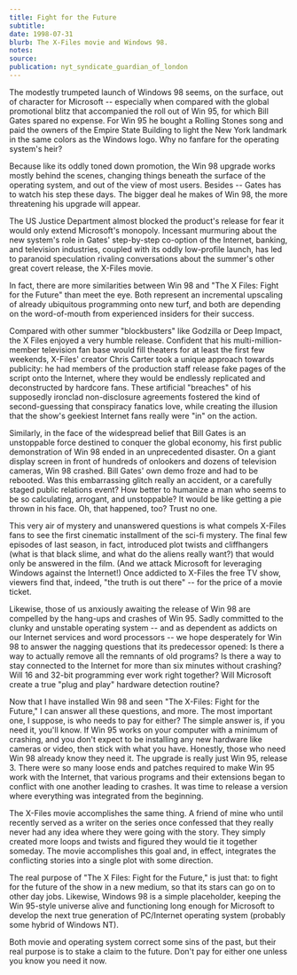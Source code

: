 ```yaml
---
title: Fight for the Future
subtitle:
date: 1998-07-31
blurb: The X-Files movie and Windows 98.
notes:
source:
publication: nyt_syndicate_guardian_of_london
---
```


The modestly trumpeted launch of Windows 98 seems, on the surface, out of character for Microsoft -- especially when compared with the global promotional blitz that accompanied the roll out of Win 95, for which Bill Gates spared no expense. For Win 95 he bought a Rolling Stones song and paid the owners of the Empire State Building to light the New York landmark in the same colors as the Windows logo. Why no fanfare for the operating system's heir?

Because like its oddly toned down promotion, the Win 98 upgrade works mostly behind the scenes, changing things beneath the surface of the operating system, and out of the view of most users. Besides -- Gates has to watch his step these days. The bigger deal he makes of Win 98, the more threatening his upgrade will appear.

The US Justice Department almost blocked the product's release for fear it would only extend Microsoft's monopoly. Incessant murmuring about the new system's role in Gates' step-by-step co-option of the Internet, banking, and television industries, coupled with its oddly low-profile launch, has led to paranoid speculation rivaling conversations about the summer's other great covert release, the X-Files movie.

In fact, there are more similarities between Win 98 and "The X Files: Fight for the Future" than meet the eye. Both represent an incremental upscaling of already ubiquitous programming onto new turf, and both are depending on the word-of-mouth from experienced insiders for their success.

Compared with other summer "blockbusters" like Godzilla or Deep Impact, the X Files enjoyed a very humble release. Confident that his multi-million-member television fan base would fill theaters for at least the first few weekends, X-Files' creator Chris Carter took a unique approach towards publicity: he had members of the production staff release fake pages of the script onto the Internet, where they would be endlessly replicated and deconstructed by hardcore fans. These artificial "breaches" of his supposedly ironclad non-disclosure agreements fostered the kind of second-guessing that conspiracy fanatics love, while creating the illusion that the show's geekiest Internet fans really were "in" on the action.

Similarly, in the face of the widespread belief that Bill Gates is an unstoppable force destined to conquer the global economy, his first public demonstration of Win 98 ended in an unprecedented disaster. On a giant display screen in front of hundreds of onlookers and dozens of television cameras, Win 98 crashed. Bill Gates' own demo froze and had to be rebooted. Was this embarrassing glitch really an accident, or a carefully staged public relations event? How better to humanize a man who seems to be so calculating, arrogant, and unstoppable? It would be like getting a pie thrown in his face. Oh, that happened, too? Trust no one.

This very air of mystery and unanswered questions is what compels X-Files fans to see the first cinematic installment of the sci-fi mystery. The final few episodes of last season, in fact, introduced plot twists and cliffhangers (what is that black slime, and what do the aliens really want?) that would only be answered in the film. (And we attack Microsoft for leveraging Windows against the Internet!) Once addicted to X-Files the free TV show, viewers find that, indeed, "the truth is out there" -- for the price of a movie ticket.

Likewise, those of us anxiously awaiting the release of Win 98 are compelled by the hang-ups and crashes of Win 95. Sadly committed to the clunky and unstable operating system -- and as dependent as addicts on our Internet services and word processors -- we hope desperately for Win 98 to answer the nagging questions that its predecessor opened: Is there a way to actually remove all the remnants of old programs? Is there a way to stay connected to the Internet for more than six minutes without crashing? Will 16 and 32-bit programming ever work right together? Will Microsoft create a true "plug and play" hardware detection routine?

Now that I have installed Win 98 and seen "The X-Files: Fight for the Future," I can answer all these questions, and more. The most important one, I suppose, is who needs to pay for either? The simple answer is, if you need it, you'll know. If Win 95 works on your computer with a minimum of crashing, and you don't expect to be installing any new hardware like cameras or video, then stick with what you have. Honestly, those who need Win 98 already know they need it. The upgrade is really just Win 95, release 3. There were so many loose ends and patches required to make Win 95 work with the Internet, that various programs and their extensions began to conflict with one another leading to crashes. It was time to release a version where everything was integrated from the beginning.

The X-Files movie accomplishes the same thing. A friend of mine who until recently served as a writer on the series once confessed that they really never had any idea where they were going with the story. They simply created more loops and twists and figured they would tie it together someday. The movie accomplishes this goal and, in effect, integrates the conflicting stories into a single plot with some direction.

The real purpose of "The X Files: Fight for the Future," is just that: to fight for the future of the show in a new medium, so that its stars can go on to other day jobs. Likewise, Windows 98 is a simple placeholder, keeping the Win 95-style universe alive and functioning long enough for Microsoft to develop the next true generation of PC/Internet operating system (probably some hybrid of Windows NT).

Both movie and operating system correct some sins of the past, but their real purpose is to stake a claim to the future. Don't pay for either one unless you know you need it now.
